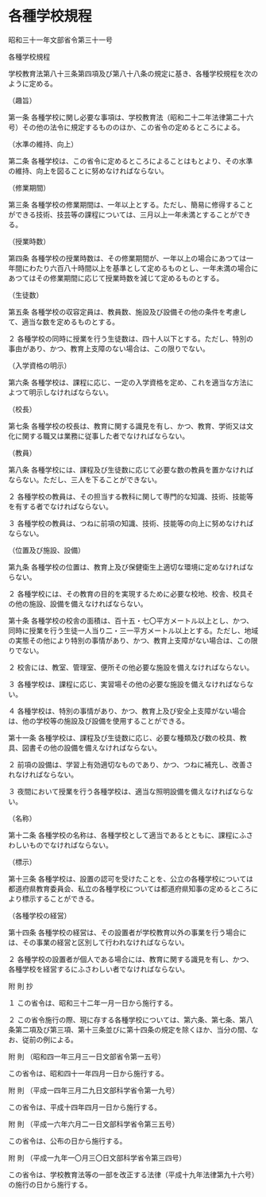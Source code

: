 # 各種学校規程

昭和三十一年文部省令第三十一号

各種学校規程

学校教育法第八十三条第四項及び第八十八条の規定に基き、各種学校規程を次のように定める。

（趣旨）

第一条 各種学校に関し必要な事項は、学校教育法（昭和二十二年法律第二十六号）その他の法令に規定するもののほか、この省令の定めるところによる。

（水準の維持、向上）

第二条 各種学校は、この省令に定めるところによることはもとより、その水準の維持、向上を図ることに努めなければならない。

（修業期間）

第三条 各種学校の修業期間は、一年以上とする。ただし、簡易に修得することができる技術、技芸等の課程については、三月以上一年未満とすることができる。

（授業時数）

第四条 各種学校の授業時数は、その修業期間が、一年以上の場合にあつては一年間にわたり六百八十時間以上を基準として定めるものとし、一年未満の場合にあつてはその修業期間に応じて授業時数を減じて定めるものとする。

（生徒数）

第五条 各種学校の収容定員は、教員数、施設及び設備その他の条件を考慮して、適当な数を定めるものとする。

２ 各種学校の同時に授業を行う生徒数は、四十人以下とする。ただし、特別の事由があり、かつ、教育上支障のない場合は、この限りでない。

（入学資格の明示）

第六条 各種学校は、課程に応じ、一定の入学資格を定め、これを適当な方法によつて明示しなければならない。

（校長）

第七条 各種学校の校長は、教育に関する識見を有し、かつ、教育、学術又は文化に関する職又は業務に従事した者でなければならない。

（教員）

第八条 各種学校には、課程及び生徒数に応じて必要な数の教員を置かなければならない。ただし、三人を下ることができない。

２ 各種学校の教員は、その担当する教科に関して専門的な知識、技術、技能等を有する者でなければならない。

３ 各種学校の教員は、つねに前項の知識、技術、技能等の向上に努めなければならない。

（位置及び施設、設備）

第九条 各種学校の位置は、教育上及び保健衛生上適切な環境に定めなければならない。

２ 各種学校には、その教育の目的を実現するために必要な校地、校舎、校具その他の施設、設備を備えなければならない。

第十条 各種学校の校舎の面積は、百十五・七〇平方メートル以上とし、かつ、同時に授業を行う生徒一人当り二・三一平方メートル以上とする。ただし、地域の実態その他により特別の事情があり、かつ、教育上支障がない場合は、この限りでない。

２ 校舎には、教室、管理室、便所その他必要な施設を備えなければならない。

３ 各種学校は、課程に応じ、実習場その他の必要な施設を備えなければならない。

４ 各種学校は、特別の事情があり、かつ、教育上及び安全上支障がない場合は、他の学校等の施設及び設備を使用することができる。

第十一条 各種学校は、課程及び生徒数に応じ、必要な種類及び数の校具、教具、図書その他の設備を備えなければならない。

２ 前項の設備は、学習上有効適切なものであり、かつ、つねに補充し、改善されなければならない。

３ 夜間において授業を行う各種学校は、適当な照明設備を備えなければならない。

（名称）

第十二条 各種学校の名称は、各種学校として適当であるとともに、課程にふさわしいものでなければならない。

（標示）

第十三条 各種学校は、設置の認可を受けたことを、公立の各種学校については都道府県教育委員会、私立の各種学校については都道府県知事の定めるところにより標示することができる。

（各種学校の経営）

第十四条 各種学校の経営は、その設置者が学校教育以外の事業を行う場合には、その事業の経営と区別して行われなければならない。

２ 各種学校の設置者が個人である場合には、教育に関する識見を有し、かつ、各種学校を経営するにふさわしい者でなければならない。

附 則 抄

１ この省令は、昭和三十二年一月一日から施行する。

２ この省令施行の際、現に存する各種学校については、第六条、第七条、第八条第二項及び第三項、第十三条並びに第十四条の規定を除くほか、当分の間、なお、従前の例による。

附 則 （昭和四一年三月三一日文部省令第一五号）

この省令は、昭和四十一年四月一日から施行する。

附 則 （平成一四年三月二九日文部科学省令第一九号）

この省令は、平成十四年四月一日から施行する。

附 則 （平成一六年六月二一日文部科学省令第三五号）

この省令は、公布の日から施行する。

附 則 （平成一九年一〇月三〇日文部科学省令第三四号）

この省令は、学校教育法等の一部を改正する法律（平成十九年法律第九十六号）の施行の日から施行する。
